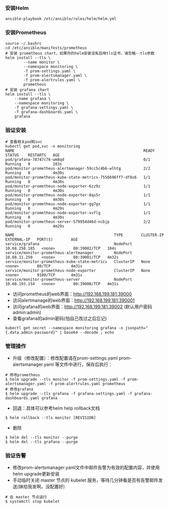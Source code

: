 ### 安装Helm
``` shell
ansible-playbook /etc/ansible/roles/helm/helm.yml
```
### 安装Prometheus
```shell
source ~/.bashrc
cd /etc/ansible/manifests/prometheus
# 安装 prometheus chart，如果你的helm安装没有启用tls证书，请忽略--tls参数
helm install --tls \
        --name monitor \
        --namespace monitoring \
        -f prom-settings.yaml \
        -f prom-alertsmanager.yaml \
        -f prom-alertrules.yaml \
        prometheus
# 安装 grafana chart
helm install --tls \
	--name grafana \
	--namespace monitoring \
	-f grafana-settings.yaml \
	-f grafana-dashboards.yaml \
	grafana
```

### 验证安装
```shell
# 查看相关pod和svc
kubectl get pod,svc -n monitoring
NAME                                                         READY   STATUS    RESTARTS   AGE
pod/grafana-78747c76-wm8qd                                   0/1     Running   0          103s
pod/monitor-prometheus-alertmanager-59cc5c4b6-wlhtg          2/2     Running   0          4m30s
pod/monitor-prometheus-kube-state-metrics-7556696ff7-df8x6   1/1     Running   0          4m30s
pod/monitor-prometheus-node-exporter-6zz9z                   1/1     Running   0          4m30s
pod/monitor-prometheus-node-exporter-8qs5r                   1/1     Running   0          4m30s
pod/monitor-prometheus-node-exporter-gg7gx                   1/1     Running   0          4m29s
pod/monitor-prometheus-node-exporter-xvflg                   1/1     Running   0          4m30s
pod/monitor-prometheus-server-579954d46d-ncbjp               2/2     Running   0          4m29s

NAME                                            TYPE        CLUSTER-IP      EXTERNAL-IP   PORT(S)        AGE
service/grafana                                 NodePort    10.68.250.185   <none>        80:39002/TCP   104s
service/monitor-prometheus-alertmanager         NodePort    10.68.11.250    <none>        80:39001/TCP   4m32s
service/monitor-prometheus-kube-state-metrics   ClusterIP   None            <none>        80/TCP         4m31s
service/monitor-prometheus-node-exporter        ClusterIP   None            <none>        9100/TCP       4m31s
service/monitor-prometheus-server               NodePort    10.68.193.154   <none>        80:39000/TCP   4m31s
```
- 访问prometheus的web界面：http://192.168.199.181:39000
- 访问alertmanage的web界面：http://192.168.199.181:390001
- 访问grafana的web界面：http://192.168.199.181:39002 (默认用户密码 admin:admin)
- 查看grafana的admin密码(怕自己改过之后忘记)
```shell
kubectl get secret --namespace monitoring grafana -o jsonpath="{.data.admin-password}" | base64 --decode ; echo
```

### 管理操作
- 升级（修改配置）：修改配置请在prom-settings.yaml prom-alertsmanager.yaml 等文件中进行，保存后执行：
```shell
# 修改prometheus
$ helm upgrade --tls monitor -f prom-settings.yaml -f prom-alertsmanager.yaml -f prom-alertrules.yaml prometheus
# 修改grafana
$ helm upgrade --tls grafana -f grafana-settings.yaml -f grafana-dashboards.yaml grafana
```
- 回退：具体可以参考helm help rollback文档
```shell
$ helm rollback --tls monitor [REVISION]
```
- 删除
```shell
$ helm del --tls monitor --purge
$ helm del --tls grafana --purge
```
### 验证告警
- 修改prom-alertsmanager.yaml文件中邮件告警为有效的配置内容，并使用 helm upgrade更新安装
- 手动临时关闭 master 节点的 kubelet 服务，等待几分钟看是否有告警邮件发送(妹给我发啊，没配置好)
```shell
# 在 master 节点运行
$ systemctl stop kubelet
```

